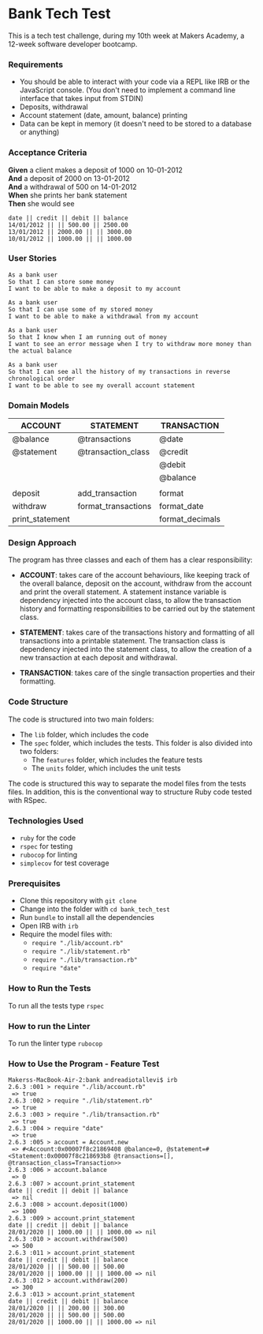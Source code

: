 # Bank Tech Test

This is a tech test challenge, during my 10th week at Makers Academy, a 12-week software developer bootcamp.

### Requirements

* You should be able to interact with your code via a REPL like IRB or the JavaScript console.  (You don't need to implement a command line interface that takes input from STDIN)
* Deposits, withdrawal
* Account statement (date, amount, balance) printing
* Data can be kept in memory (it doesn't need to be stored to a database or anything)

### Acceptance Criteria

**Given** a client makes a deposit of 1000 on 10-01-2012  
**And** a deposit of 2000 on 13-01-2012  
**And** a withdrawal of 500 on 14-01-2012  
**When** she prints her bank statement  
**Then** she would see

```
date || credit || debit || balance
14/01/2012 || || 500.00 || 2500.00
13/01/2012 || 2000.00 || || 3000.00
10/01/2012 || 1000.00 || || 1000.00
```
                  
### User Stories

```
As a bank user
So that I can store some money
I want to be able to make a deposit to my account
```

```
As a bank user
So that I can use some of my stored money
I want to be able to make a withdrawal from my account
```

```
As a bank user
So that I know when I am running out of money
I want to see an error message when I try to withdraw more money than the actual balance
```

```
As a bank user
So that I can see all the history of my transactions in reverse chronological order
I want to be able to see my overall account statement
```

### Domain Models

| ACCOUNT         | STATEMENT           | TRANSACTION
| --------------- | ------------------- | ---------------
| @balance        | @transactions       | @date
| @statement      | @transaction_class  | @credit
|                 |                     | @debit
|                 |                     | @balance
|                 |                     |
| deposit         | add_transaction     | format
| withdraw        | format_transactions | format_date
| print_statement |                     | format_decimals

### Design Approach

The program has three classes and each of them has a clear responsibility:

- **ACCOUNT**: takes care of the account behaviours, like keeping track of the overall balance, deposit on the account, withdraw from the account and print the overall statement. A statement instance variable is dependency injected into the account class, to allow the transaction history and formatting responsibilities to be carried out by the statement class.

- **STATEMENT**: takes care of the transactions history and formatting of all transactions into a printable statement. The transaction class is dependency injected into the statement class, to allow the creation of a new transaction at each deposit and withdrawal.

- **TRANSACTION**: takes care of the single transaction properties and their formatting.

### Code Structure

The code is structured into two main folders:
- The ```lib``` folder, which includes the code
- The ```spec``` folder, which includes the tests. This folder is also divided into two folders:
  - The ```features``` folder, which includes the feature tests
  - The ```units``` folder, which includes the unit tests

The code is structured this way to separate the model files from the tests files. In addition, this is the conventional way to structure Ruby code tested with RSpec.

### Technologies Used

* ```ruby``` for the code
* ```rspec``` for testing
* ```rubocop``` for linting
* ```simplecov``` for test coverage

### Prerequisites

* Clone this repository with ```git clone```
* Change into the folder with ```cd bank_tech_test```
* Run ```bundle``` to install all the dependencies
* Open IRB with ```irb```
* Require the model files with:
  - ```require "./lib/account.rb"```
  - ```require "./lib/statement.rb"```
  - ```require "./lib/transaction.rb"```
  - ```require "date"```
  
### How to Run the Tests

To run all the tests type ```rspec```

### How to run the Linter

To run the linter type ```rubocop```

### How to Use the Program - Feature Test

```
Makerss-MacBook-Air-2:bank andreadiotallevi$ irb
2.6.3 :001 > require "./lib/account.rb"
 => true 
2.6.3 :002 > require "./lib/statement.rb"
 => true 
2.6.3 :003 > require "./lib/transaction.rb"
 => true 
2.6.3 :004 > require "date"
 => true 
2.6.3 :005 > account = Account.new
 => #<Account:0x00007f8c21869408 @balance=0, @statement=#<Statement:0x00007f8c218693b8 @transactions=[], @transaction_class=Transaction>> 
2.6.3 :006 > account.balance
 => 0 
2.6.3 :007 > account.print_statement
date || credit || debit || balance
 => nil 
2.6.3 :008 > account.deposit(1000)
 => 1000 
2.6.3 :009 > account.print_statement
date || credit || debit || balance
28/01/2020 || 1000.00 || || 1000.00 => nil 
2.6.3 :010 > account.withdraw(500)
 => 500 
2.6.3 :011 > account.print_statement
date || credit || debit || balance
28/01/2020 || || 500.00 || 500.00
28/01/2020 || 1000.00 || || 1000.00 => nil 
2.6.3 :012 > account.withdraw(200)
 => 300 
2.6.3 :013 > account.print_statement
date || credit || debit || balance
28/01/2020 || || 200.00 || 300.00
28/01/2020 || || 500.00 || 500.00
28/01/2020 || 1000.00 || || 1000.00 => nil
```
